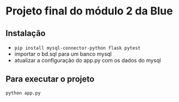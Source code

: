 # Projeto final do módulo 2 da Blue
## Instalação
 - `pip install mysql-connector-python flask pytest`
 - importar o bd.sql para um banco mysql
 - atualizar a configuração do app.py com os dados do mysql
## Para executar o projeto
`python app.py`